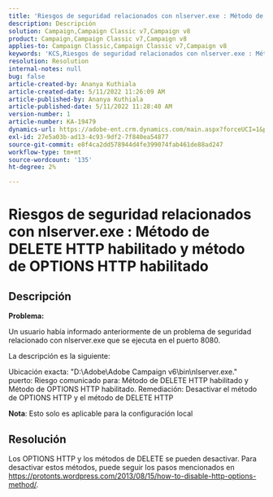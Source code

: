 ```yaml
---
title: 'Riesgos de seguridad relacionados con nlserver.exe : Método de DELETE HTTP habilitado y método de OPTIONS HTTP habilitado'
description: Descripción
solution: Campaign,Campaign Classic v7,Campaign v8
product: Campaign,Campaign Classic v7,Campaign v8
applies-to: Campaign Classic,Campaign Classic v7,Campaign v8
keywords: 'KCS,Riesgos de seguridad relacionados con nlserver.exe : Método de DELETE HTTP habilitado y método de OPTIONS HTTP habilitado'
resolution: Resolution
internal-notes: null
bug: false
article-created-by: Ananya Kuthiala
article-created-date: 5/11/2022 11:26:09 AM
article-published-by: Ananya Kuthiala
article-published-date: 5/11/2022 11:28:40 AM
version-number: 1
article-number: KA-19479
dynamics-url: https://adobe-ent.crm.dynamics.com/main.aspx?forceUCI=1&pagetype=entityrecord&etn=knowledgearticle&id=e5463922-1dd1-ec11-a7b5-0022480a8e40
exl-id: 27e5a03b-ad13-4c93-9df2-7f840ea54877
source-git-commit: e8f4ca2dd578944d4fe399074fab461de88ad247
workflow-type: tm+mt
source-wordcount: '135'
ht-degree: 2%

---
```


# Riesgos de seguridad relacionados con nlserver.exe : Método de DELETE HTTP habilitado y método de OPTIONS HTTP habilitado

## Descripción


<b>Problema:</b>

Un usuario había informado anteriormente de un problema de seguridad relacionado con nlserver.exe que se ejecuta en el puerto 8080.

La descripción es la siguiente:

Ubicación exacta: &quot;D:\Adobe\Adobe Campaign v6\bin\nlserver.exe.&quot; 
puerto: Riesgo comunicado para: Método de DELETE HTTP habilitado y Método de OPTIONS HTTP habilitado.
Remediación: Desactivar el método de OPTIONS HTTP y el método de DELETE HTTP



<b>Nota</b>: Esto solo es aplicable para la configuración local


## Resolución


Los OPTIONS HTTP y los métodos de DELETE se pueden desactivar. Para desactivar estos métodos, puede seguir los pasos mencionados en https://protonts.wordpress.com/2013/08/15/how-to-disable-http-options-method/.
